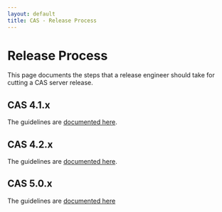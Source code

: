 ```yaml
---
layout: default
title: CAS - Release Process
---
```


# Release Process
This page documents the steps that a release engineer should take for cutting a CAS server release.

## CAS 4.1.x

The guidelines are [documented here](Release-Process-41X.html).

## CAS 4.2.x

The guidelines are [documented here](Release-Process-42X.html).

## CAS 5.0.x

The guidelines are [documented here](Release-Process-50X.html)
